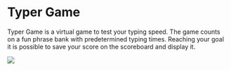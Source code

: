 
<h1>Typer Game</h1>

<p>Typer Game is a virtual game to test your typing speed. The game counts on a fun phrase bank with predetermined typing times. Reaching your goal it is possible to save your score on the scoreboard and display it.</p>


<img src="http://agenciacapiba.com.br/img/typer.png">
